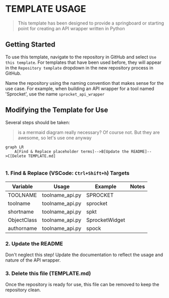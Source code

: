 # TEMPLATE USAGE
> This template has been designed to provide a springboard or starting point for creating an API wrapper written in Python

## Getting Started

To use this template, navigate to the repository in GitHub and select `Use this template`.  For templates that have been used before, they will appear in the `Repository template` dropdown in the new repository process in GitHub.

Name the repository using the naming convention that makes sense for the use case.  For example, when building an API wrapper for a tool named 'Sprocket', use the name `sprocket_api_wrapper`

## Modifying the Template for Use

Several steps should be taken:

> is a mermaid diagram really necessary?  Of course not.  But they are awesome, so let's use one anyway
```mermaid
graph LR
    A[Find & Replace placeholder terms]-->B[Update the README]-->C[Delete TEMPLATE.md]
    
```

### 1. Find & Replace (VSCode: `Ctrl+Shift+h`) Targets
| Variable | Usage | Example | Notes |
|--|--|--|--|
|TOOLNAME|toolname_api.py| SPROCKET ||
|toolname|toolname_api.py| sprocket ||
|shortname|toolname_api.py| spkt ||
|ObjectClass|toolname_api.py| SprocketWidget ||
|authorname|toolname_api.py| spock ||

### 2. Update the README
Don't neglect this step!  Update the documentation to reflect the usage and nature of the API wrapper.

### 3. Delete this file (TEMPLATE.md)
Once the repository is ready for use, this file can be removed to keep the repository clean.